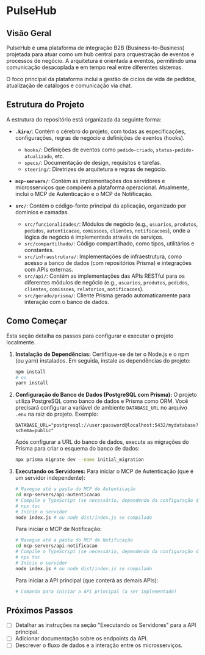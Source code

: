 # PulseHub

## Visão Geral

PulseHub é uma plataforma de integração B2B (Business-to-Business) projetada para atuar como um hub central para orquestração de eventos e processos de negócio. A arquitetura é orientada a eventos, permitindo uma comunicação desacoplada e em tempo real entre diferentes sistemas.

O foco principal da plataforma inclui a gestão de ciclos de vida de pedidos, atualização de catálogos e comunicação via chat.

## Estrutura do Projeto

A estrutura do repositório está organizada da seguinte forma:

- **`.kiro/`**: Contém o cérebro do projeto, com todas as especificações, configurações, regras de negócio e definições de eventos (hooks).
  - `hooks/`: Definições de eventos como `pedido-criado`, `status-pedido-atualizado`, etc.
  - `specs/`: Documentação de design, requisitos e tarefas.
  - `steering/`: Diretrizes de arquitetura e regras de negócio.

- **`mcp-servers/`**: Contém as implementações dos servidores e microsserviços que compõem a plataforma operacional. Atualmente, inclui o MCP de Autenticação e o MCP de Notificação.

- **`src/`**: Contém o código-fonte principal da aplicação, organizado por domínios e camadas.
  - `src/funcionalidades/`: Módulos de negócio (e.g., `usuarios`, `produtos`, `pedidos`, `autenticacao`, `comissoes`, `clientes`, `notificacoes`), onde a lógica de negócio é implementada através de serviços.
  - `src/compartilhado/`: Código compartilhado, como tipos, utilitários e constantes.
  - `src/infraestrutura/`: Implementações de infraestrutura, como acesso a banco de dados (com repositórios Prisma) e integrações com APIs externas.
  - `src/api/`: Contém as implementações das APIs RESTful para os diferentes módulos de negócio (e.g., `usuarios`, `produtos`, `pedidos`, `clientes`, `comissoes`, `relatorios`, `notificacoes`).
  - `src/gerado/prisma/`: Cliente Prisma gerado automaticamente para interação com o banco de dados.

## Como Começar

Esta seção detalha os passos para configurar e executar o projeto localmente.

1.  **Instalação de Dependências:**
    Certifique-se de ter o Node.js e o npm (ou yarn) instalados. Em seguida, instale as dependências do projeto:
    ```bash
    npm install
    # ou
    yarn install
    ```

2.  **Configuração do Banco de Dados (PostgreSQL com Prisma):**
    O projeto utiliza PostgreSQL como banco de dados e Prisma como ORM. Você precisará configurar a variável de ambiente `DATABASE_URL` no arquivo `.env` na raiz do projeto. Exemplo:
    ```
    DATABASE_URL="postgresql://user:password@localhost:5432/mydatabase?schema=public"
    ```
    Após configurar a URL do banco de dados, execute as migrações do Prisma para criar o esquema do banco de dados:
    ```bash
    npx prisma migrate dev --name initial_migration
    ```

3.  **Executando os Servidores:**
    Para iniciar o MCP de Autenticação (que é um servidor independente):
    ```bash
    # Navegue até a pasta do MCP de Autenticação
    cd mcp-servers/api-autenticacao
    # Compile o TypeScript (se necessário, dependendo da configuração do tsconfig)
    # npx tsc
    # Inicie o servidor
    node index.js # ou node dist/index.js se compilado
    ```
    Para iniciar o MCP de Notificação:
    ```bash
    # Navegue até a pasta do MCP de Notificação
    cd mcp-servers/api-notificacao
    # Compile o TypeScript (se necessário, dependendo da configuração do tsconfig)
    # npx tsc
    # Inicie o servidor
    node index.js # ou node dist/index.js se compilado
    ```
    Para iniciar a API principal (que conterá as demais APIs):
    ```bash
    # Comando para iniciar a API principal (a ser implementado)
    ```

## Próximos Passos

- [ ] Detalhar as instruções na seção "Executando os Servidores" para a API principal.
- [ ] Adicionar documentação sobre os endpoints da API.
- [ ] Descrever o fluxo de dados e a interação entre os microsserviços.